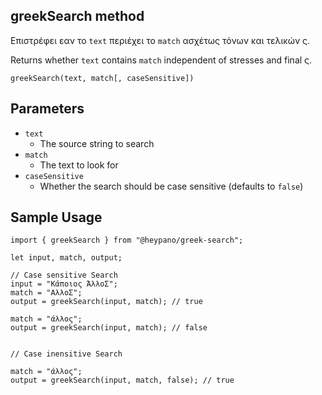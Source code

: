 ## greekSearch method

Επιστρέφει εαν το `text` περιέχει το `match` ασχέτως τόνων και τελικών ς.

Returns whether `text` contains `match` independent of stresses and final ς.

`greekSearch(text, match[, caseSensitive])`


## Parameters

- `text` 
  - The source string to search 
- `match`
  - The text to look for
- `caseSensitive`
  - Whether the search should be case sensitive (defaults to `false`)

## Sample Usage

    import { greekSearch } from "@heypano/greek-search";
    
    let input, match, output;

    // Case sensitive Search
    input = "Κάποιος ΆλλοΣ";
    match = "ΑλλοΣ";
    output = greekSearch(input, match); // true

    match = "άλλος";
    output = greekSearch(input, match); // false


    // Case inensitive Search

    match = "άλλος";
    output = greekSearch(input, match, false); // true
